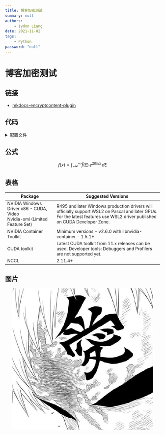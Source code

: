 ```yaml
---
title: 博客加密测试
summary: null
authors:
    - Iydon Liang
date: 2021-11-02
tags:
    - Python
password: "null"
---
```


# 博客加密测试  <!-- # 手动指定 h1 标题 -->
## 链接
- [mkdocs-encryptcontent-plugin](https://github.com/coink0in/mkdocs-encryptcontent-plugin)


## 代码
<details>
<summary>配置文件</summary>
```yaml title="mkdocs.yml" linenums="1" hl_lines="3 4 5 6 7 8 9"
plugins:
    - encryptcontent:
        title_prefix: '🔒'
        summary: 'This content is protected with AES encryption'
        placeholder: 'Enter your password'
        decryption_failure_message: 'Wrong password'
        encryption_info_message: 'Contact iydon for access to this page'
        remember_password: True
        decrypt_search: False
```
</details>



## 公式
```math
f(x) = \int_{-\infty}^\infty
    \hat{f}(\xi) \, e^{2\pi i\xi x} \, d\xi
```


## 表格
|Package|Suggested Versions|
|---|---|
|NVIDIA Windows Driver x86 - CUDA, Video<br />Nvidia-smi (Limited Feature Set)|R495 and later Windows production drivers will officially support WSL2 on Pascal and later GPUs.<br />For the latest features use WSL2 driver published on CUDA Developer Zone.|
|NVIDIA Container Toolkit|Minimum versions - v2.6.0 with libnvidia-container - 1.5.1+|
|CUDA toolkit|Latest CUDA toolkit from 11.x releases can be used. Developer tools: Debuggers and Profilers are not supported yet.|
|NCCL|2.11.4+|


## 图片
<p align="center">
  <img src="../../assets/image/avatar.png" alt="Iydon's Avatar" />
</p>
